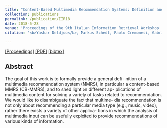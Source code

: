 ```yaml
---
title: "Content-Based Multimedia Recommendation Systems: Definition and Application Domains"
collection: publications
permalink: /publication/IIR18
date: 2018-5-28
venue: 'Proceedings of the 9th Italian Information Retrieval Workshop'
citation: '<b>Yashar Deldjoo</b>, Markus Schedl, Paolo Cremonesi, Gabriella Pasi<i> Proceedings of the 9th Italian Information Retrieval Workshop </i><b>(IIR 2018)</b>.'

---
```


[[Proceedings]]() [[PDF]](https://re.public.polimi.it/retrieve/handle/11311/1054927/289061/iir2018-mmrs_camread_ver4.pdf)  [[bibtex]](https://github.com/yasdel/yasdel.github.io/tree/master/_publications/IIR18.bib)



## Abstract

The goal of this work is to formally provide a general defi- nition of a multimedia recommendation system (MMRS), in particular a content-based MMRS (CB-MMRS), and to shed light on different ap- plications of multimedia content for solving a variety of tasks related to recommendation. We would like to disambiguate the fact that multime- dia recommendation is not only about recommending a particular media type (e.g., music, video), rather there exists a variety of other applica- tions in which the analysis of multimedia input can be usefully exploited to provide recommendations of various kinds of information.

